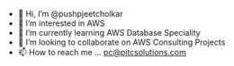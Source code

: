 - 👋 Hi, I’m @pushpjeetcholkar
- 👀 I’m interested in AWS
- 🌱 I’m currently learning AWS Database Speciality
- 💞️ I’m looking to collaborate on AWS Consulting Projects
- 📫 How to reach me ... pc@pitcsolutions.com

<!---
pushpjeetcholkar/pushpjeetcholkar is a ✨ special ✨ repository because its `README.md` (this file) appears on your GitHub profile.
You can click the Preview link to take a look at your changes.
--->
